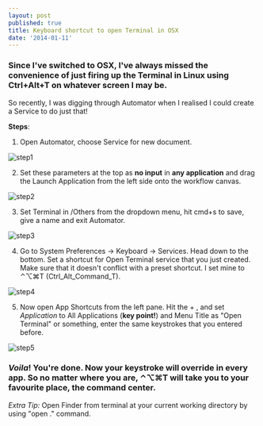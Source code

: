 ```yaml
---
layout: post
published: true
title: Keyboard shortcut to open Terminal in OSX
date: '2014-01-11'
---
```


### Since I've switched to OSX, I've always missed the convenience of just firing up the Terminal in Linux using Ctrl+Alt+T on whatever screen I may be.

So recently, I was digging through Automator when I realised I could create a Service to do just that!    

**Steps**:

1. Open Automator, choose Service for new document.

 ![step1]({{site.baseurl}}/assets/img/step1.png)

2. Set these parameters at the top as **no input** in **any application** and drag the Launch Application from the left side onto the workflow canvas.

 ![step2]({{site.baseurl}}/assets/img/step2.png)

3. Set Terminal in /Others from the dropdown menu, hit cmd+s to save, give a name and exit Automator.

 ![step3]({{site.baseurl}}/assets/img/step3.png)

4. Go to System Preferences -> Keyboard -> Services. Head down to the bottom. Set a shortcut for Open Terminal service that you just created. Make sure that it doesn't conflict with a preset shortcut. I set mine to ⌃⌥⌘T (Ctrl_Alt_Command_T).

 ![step4]({{site.baseurl}}/assets/img/step4.png)

5. 	 Now open App Shortcuts from the left pane. Hit the + , and set _Application_ to All Applications (**key point!**) and Menu Title as "Open Terminal" or something, enter the same keystrokes that you entered before.

 ![step5]({{site.baseurl}}/assets/img/step5.png)


### **_Voila_**! You're done. Now your keystroke will override in every app. So no matter where you are, ⌃⌥⌘T will take you to your favourite place, the command center.


_Extra Tip:_ Open Finder from terminal at your current working directory by using "open ." command.

